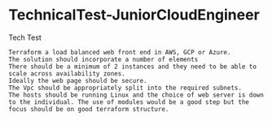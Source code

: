 # TechnicalTest-JuniorCloudEngineer
Tech Test

    Terraform a load balanced web front end in AWS, GCP or Azure.
    The solution should incorporate a number of elements
    There should be a minimum of 2 instances and they need to be able to scale across availability zones.
    Ideally the web page should be secure.
    The Vpc should be appropriately split into the required subnets.
    The hosts should be running Linux and the choice of web server is down to the individual. The use of modules would be a good step but the focus should be on good terraform structure.
